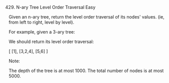 429. N-ary Tree Level Order Traversal
Easy

Given an n-ary tree, return the level order traversal of its nodes' values. (ie, from left to right, level by level).

For example, given a 3-ary tree:

 



 

We should return its level order traversal:

[
     [1],
     [3,2,4],
     [5,6]
]
 

Note:

The depth of the tree is at most 1000.
The total number of nodes is at most 5000.
